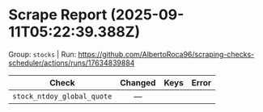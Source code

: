 # Scrape Report (2025-09-11T05:22:39.388Z)

Group: `stocks`  |  Run: https://github.com/AlbertoRoca96/scraping-checks-scheduler/actions/runs/17634839884

| Check | Changed | Keys | Error |
|---|:---:|:--|:--|
| `stock_ntdoy_global_quote` | — |  |  |
